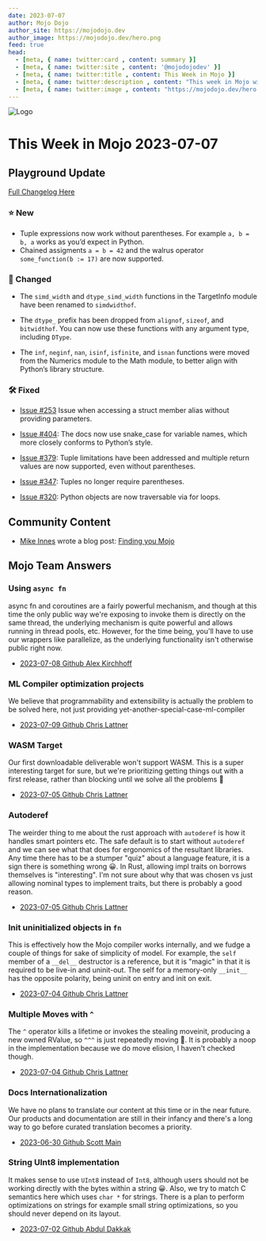 ```yaml
---
date: 2023-07-07
author: Mojo Dojo
author_site: https://mojodojo.dev
author_image: https://mojodojo.dev/hero.png
feed: true
head:
  - [meta, { name: twitter:card , content: summary }]
  - [meta, { name: twitter:site , content: '@mojodojodev' }]
  - [meta, { name: twitter:title , content: This Week in Mojo }]
  - [meta, { name: twitter:description , content: "This week in Mojo with language updates, community content, and everything else related to Mojo" }]
  - [meta, { name: twitter:image , content: "https://mojodojo.dev/hero.png" }]
---
```


![Logo](/hero.png)

# This Week in Mojo 2023-07-07

## Playground Update
[Full Changelog Here](https://docs.modular.com/mojo/changelog.html#july-2023)

### ⭐️ New

- Tuple expressions now work without parentheses. For example `a, b = b, a` works as you’d expect in Python.
- Chained assigments `a = b = 42` and the walrus operator `some_function(b := 17)` are now supported.

### 🦋 Changed

- The `simd_width` and `dtype_simd_width` functions in the TargetInfo module have been renamed to `simdwidthof`.

- The `dtype_` prefix has been dropped from `alignof`, `sizeof`, and `bitwidthof`. You can now use these functions with any argument type, including `DType`.

- The `inf`, `neginf`, `nan`, `isinf`, `isfinite`, and `isnan` functions were moved from the Numerics module to the Math module, to better align with Python’s library structure.

### 🛠️ Fixed

- [Issue #253](https://github.com/modularml/mojo/issues/253) Issue when accessing a struct member alias without providing parameters.

- [Issue #404](https://github.com/modularml/mojo/issues/404): The docs now use snake_case for variable names, which more closely conforms to Python’s style.

- [Issue #379](https://github.com/modularml/mojo/issues/379): Tuple limitations have been addressed and multiple return values are now supported, even without parentheses.

- [Issue #347](https://github.com/modularml/mojo/issues/347): Tuples no longer require parentheses.

- [Issue #320](https://github.com/modularml/mojo/issues/320): Python objects are now traversable via for loops.


## Community Content
- [Mike Innes](https://mikeinnes.io) wrote a blog post: [Finding you Mojo](https://mikeinnes.io/2023/06/06/mojo)

## Mojo Team Answers

### Using `async fn`
async fn and coroutines are a fairly powerful mechanism, and though at this time the only public way we're exposing to invoke them is directly on the same thread, the underlying mechanism is quite powerful and allows running in thread pools, etc. However, for the time being, you'll have to use our wrappers like parallelize, as the underlying functionality isn't otherwise public right now.

- [2023-07-08 Github Alex Kirchhoff](https://discord.com/channels/1087530497313357884/1126917199551012874/1126961335423483924)

### ML Compiler optimization projects
We believe that programmability and extensibility is actually the problem to be solved here, not just providing yet-another-special-case-ml-compiler

- [2023-07-09 Github Chris Lattner](https://discord.com/channels/1087530497313357884/1103420074372644916/1125842233875243008)

### WASM Target
Our first downloadable deliverable won't support WASM.
This is a super interesting target for sure, but we're prioritizing getting things out with a first release, rather than blocking until we solve all the problems 🙂

- [2023-07-05 Github Chris Lattner](https://discord.com/channels/1087530497313357884/1125837200748199988/1125837669964972125)

### Autoderef
The weirder thing to me about the rust approach with `autoderef` is how it handles smart pointers etc. The safe default is to start without `autoderef` and we can see what that does for ergonomics of the resultant libraries. Any time there has to be a stumper "quiz" about a language feature, it is a sign there is something wrong 😀. In Rust, allowing impl traits on borrows themselves is "interesting". I'm not sure about why that was chosen vs just allowing nominal types to implement traits, but there is probably a good reason.

- [2023-07-05 Github Chris Lattner](https://discord.com/channels/1087530497313357884/1125597373956116492/1125832654584029204)

### Init uninitialized objects in `fn`
This is effectively how the Mojo compiler works internally, and we fudge a couple of things for sake of simplicity of model. For example, the `self` member of a `__del__` destructor is a reference, but it is "magic" in that it is required to be live-in and uninit-out. The self for a memory-only `__init__` has the opposite polarity, being uninit on entry and init on exit.

- [2023-07-04 Github Chris Lattner](https://github.com/modularml/mojo/issues/372#issuecomment-1619181242)
 
### Multiple Moves with `^`
The `^` operator kills a lifetime or invokes the stealing moveinit, producing a new owned RValue, so `^^^` is just repeatedly moving 🙂. It is probably a noop in the implementation because we do move elision, I haven't checked though.

- [2023-07-04 Github Chris Lattner](https://discord.com/channels/1087530497313357884/1098713601386233997/1125596235882041464)

### Docs Internationalization
We have no plans to translate our content at this time or in the near future. Our products and documentation are still in their infancy and there's a long way to go before curated translation becomes a priority.

- [2023-06-30 Github Scott Main](https://github.com/modularml/mojo/issues/163#issuecomment-1613642961)

### String UInt8 implementation
It makes sense to use `UInt8` instead of `Int8`, although users should not be working directly with the bytes within a string 😀. Also, we try to match C semantics here which uses `char *` for strings. There is a plan to perform optimizations on strings for example small string optimizations, so you should never depend on its layout.

- [2023-07-02 Github Abdul Dakkak](https://github.com/modularml/mojo/issues/420#issuecomment-1615472005)
